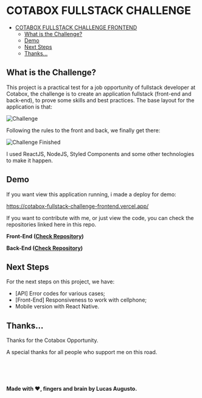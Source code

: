 # COTABOX FULLSTACK CHALLENGE

- [COTABOX FULLSTACK CHALLENGE FRONTEND](#cotabox-fullstack-challenge-frontend)
  - [What is the Challenge?](#what-is-the-challenge)
  - [Demo](#demo)
  - [Next Steps](#next-steps)
  - [Thanks...](#thanks)

## What is the Challenge?

This project is a practical test for a job opportunity of fullstack developer at Cotabox, the challenge is to create an application fullstack (front-end and back-end), to prove some skills and best practices. The base layout for the application is that:

![Challenge](https://uc5865a455dc4feb08d0c339ba71.previews.dropboxusercontent.com/p/thumb/AA3Wu350Y_53p4utg8g1wKaaQvDDLzkl5ODzS4Jwc9gsQM3zPsp5jD3gOZD5-ByaJuk5KmsrDio9shw-VRVzWZ2WY7H2TnRgYuwhfdnMuTfpkxtcAaFs2CJVQdiHx07ubtV5GbeIhL93YsFKNCAHLWn8MvaQFYg4skP6FiciOyytEoYJBTdAqQqyoakmEbo11Oi0nBRnIZlH5LqKyrb-ICAYuddcL6Qg8OjCdUlyljsDcbKf9mX_Ia6UFylZanmGNaZr3Q562Qd_2NUe27vpS0cf0Q5eWAbmVqYF-yxiAepo2nhZ0SF-t9QjnRiiwND_0k8ae4-FYx8NIcxxHPq8iDM76dqr3HKN5QcAcGNZvgBereFxa_ZXt0QQ0Q9G7ikJcHLBBa6iPeOEwQJvBrxvcBRt/p.png?fv_content=true&size_mode=5)

Following the rules to the front and back, we finally get there:

![Challenge Finished](https://uc631722aaff46199614a09a0846.previews.dropboxusercontent.com/p/thumb/AA3TPtloFPFs1ENFaRz9fFJo_BxlDogpfp384cPZqI_mlf_eU63CxFHrUI1SJk3HuUeZ9UigegmK828NyTnIHk2b41A5Fx5AXqs-2v45iEvtnG6Yw3yUZc68NVWQQc5Zk5nFilbukPGY-B_thla18azfQNrPBpDJ2vtzHEIwjZk5rpLhNVgJx_ilkFlUX4XowqqsJCxRzEgbhAXnD_uvt5N5q0ZuPKSTXode7UxI83seDw9SefXUpXyysYc_s1tQamvJKe-m9UWVinUtNKfbqVkzyNN1cEwBHwdDccpbM0vyr4EFRfMqNMP3X6RRAsOm2Pj84ZYsrcU7N3nq4VHI4VdYHUvWydHoC2VMWeJgde84rT6OqyYJLqcastRsmqPwR4DaCo1jClxNUTMqx9Ic8C5c/p.png?fv_content=true&size_mode=5)

I used ReactJS, NodeJS, Styled Components and some other technologies to make it happen.

## Demo

If you want view this application running, i made a deploy for demo:

https://cotabox-fullstack-challenge-frontend.vercel.app/

If you want to contribute with me, or just view the code, you can check the repositories linked here in this repo.

**Front-End ([Check Repository](https://github.com/noriskii/cotabox-fullstack-challenge-frontend))**

**Back-End ([Check Repository](https://github.com/noriskii/cotabox-fullstack-challenge-api))**

## Next Steps

For the next steps on this project, we have:
- [API] Error codes for various cases;
- [Front-End] Responsiveness to work with cellphone;
- Mobile version with React Native.


## Thanks...

Thanks for the Cotabox Opportunity.

A special thanks for all people who support me on this road.

<br>
<br>
<br>

**Made with :heart:, fingers and brain by Lucas Augusto.**
